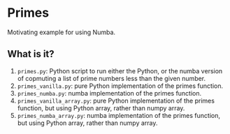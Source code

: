 # Primes
Motivating example for using Numba.

## What is it?
1. `primes.py`: Python script to run either the Python, or the numba
    version of copmuting a list of prime numbers less than the given
    number.
1. `primes_vanilla.py`: pure Python implementation of the primes function.
1. `primes_numba.py`: numba implementation of the primes function.
1. `primes_vanilla_array.py`: pure Python implementation of the primes function, but
    using Python array, rather than numpy array.
1. `primes_numba_array.py`: numba implementation of the primes function, but
    using Python array, rather than numpy array.
